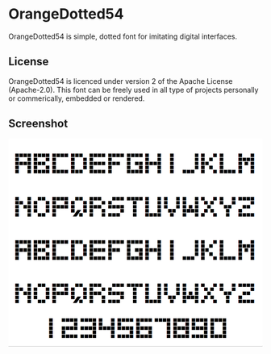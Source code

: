 # OrangeDotted54

OrangeDotted54 is simple, dotted font for imitating digital interfaces.

## License
OrangeDotted54 is licenced under version 2 of the Apache License (Apache-2.0). 
This font can be freely used in all type of projects personally or commerically, embedded or rendered.

## Screenshot
![alt text][screenshot]

[screenshot]: https://github.com/bearge/OrangeDotted54/raw/master/img/screenshot.png "OrangeDotted54 Screenshot"
